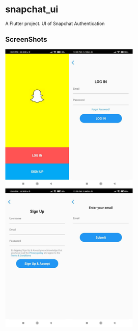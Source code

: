 # snapchat_ui

A Flutter project.
UI of Snapchat Authentication 



## ScreenShots

<img src="image/snapsplash.jpg" width="200"><img src="image/snlogin.jpg" width="200"><img src="image/snregister.jpg" width="200"><img src="image/snpassword.jpg" width="200"> 

                               


